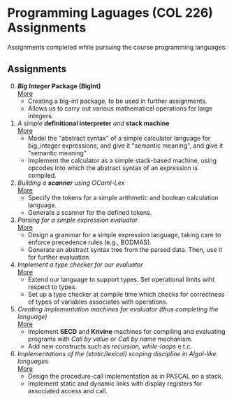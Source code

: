 # Programming Laguages (COL 226) Assignments

Assignments completed while pursuing the course programming languages.

## Assignments

0.  ***Big Integer*** **Package (BigInt)** <br>
    [More](./Assignment%200/README.md)
    - Creating a big-int package, to be used in further assignments.
    - Allows us to carry out various mathematical operations for large integers.
1.  _A simple_ **definitional interpreter** _and_ **stack machine** <br>
    [More](./Assignment%201/README.md)
    - Model the "abstract syntax" of a simple calculator language for big_integer expressions, and give it "semantic meaning", and give it "semantic meaning"
    - Implement the calculator as a simple stack-based machine, using opcodes into which the abstract syntax of an expression is compiled.
2. _Building a_ ***scanner*** _using OCaml-Lex_ <br>
    [More](./Assignment%202/README.md)
    - Specify the tokens for a simple arithmetic and boolean calculation language.
    - Generate a scanner for the defined tokens.
3. _Parsing for a simple expression evaluator_ <br>
    [More](./Assignment%203/README.md)
    - Design a grammar for a simple expression language, taking care to enforce precedence rules (e.g., BODMAS).
    - Generate an abstract syntax tree from the parsed data. Then, use it for further evaluation.
3. _Implement a type checker for our evaluator_ <br>
    [More](./Assignment%204/README.md)
    - Extend our language to support types. Set operational limits wiht respect to types.
    - Set up a type checker at compile time which checks for correctness of types of variables associates with operations.
3. _Creating implementation machines for evaluator (thus completing the language)_ <br>
    [More](./Assignment%205/README.md)
    - Implement **SECD** and **Krivine** machines for compiling and evaluating programs with *Call by value* or *Call by name* mechanism.
    - Add new constructs such as *recursion, while-loops* e.t.c.
3. _Implementations of the (static/lexical) scoping discipline in Algol-like languages_ <br>
    [More](./Assignment%206/README.md)
    - Design the procedure-call implementation as in PASCAL on a stack.
    - Implement static and dynamic links with display registers for associated access and call.
